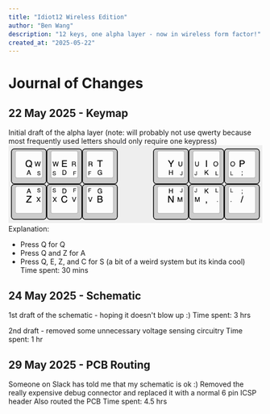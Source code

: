 ```yaml
---
title: "Idiot12 Wireless Edition"
author: "Ben Wang"
description: "12 keys, one alpha layer - now in wireless form factor!"
created_at: "2025-05-22"
---
```


# Journal of Changes
## 22 May 2025 - Keymap
Initial draft of the alpha layer (note: will probably not use qwerty because most frequently used letters should only require one keypress)
![image](img/keymap1.png)
Explanation:
- Press Q for Q
- Press Q and Z for A
- Press Q, E, Z, and C for S
(a bit of a weird system but its kinda cool)
Time spent: 30 mins

## 24 May 2025 - Schematic
1st draft of the schematic - hoping it doesn't blow up :)
Time spent: 3 hrs

2nd draft - removed some unnecessary voltage sensing circuitry
Time spent: 1 hr

## 29 May 2025 - PCB Routing
Someone on Slack has told me that my schematic is ok :)
Removed the really expensive debug connector and replaced it with a normal 6 pin ICSP header
Also routed the PCB
Time spent: 4.5 hrs
